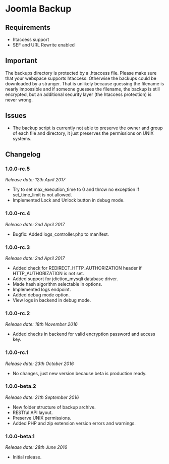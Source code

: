 # Joomla Backup

## Requirements
- htaccess support
- SEF and URL Rewrite enabled

## Important
The backups directory is protected by a .htaccess file. Please make sure that your webspace supports htaccess. Otherwise the backups could be downloaded by a stranger. That is unlikely because guessing the filename is nearly impossible and if someone guesses the filename, the backup is still encrypted, but an additional security layer (the htaccess protection) is never wrong.

## Issues
- The backup script is currently not able to preserve the owner and group of each file and directory, it just preserves the permissions on UNIX systems.

## Changelog

### 1.0.0-rc.5
*Release date: 12th April 2017*
- Try to set max_execution_time to 0 and throw no exception if set_time_limit is not allowed.
- Implemented Lock and Unlock button in debug mode.

### 1.0.0-rc.4
*Release date: 2nd April 2017*
- Bugfix: Added logs_controller.php to manifest.

### 1.0.0-rc.3
*Release date: 2nd April 2017*
- Added check for REDIRECT_HTTP_AUTHORIZATION header if HTTP_AUTHORIZATION is not set.
- Added support for jdiction_mysqli database driver.
- Made hash algorithm selectable in options.
- Implemented logs endpoint.
- Added debug mode option.
- View logs in backend in debug mode.

### 1.0.0-rc.2
*Release date: 18th November 2016*
- Added checks in backend for valid encryption password and access key.

### 1.0.0-rc.1
*Release date: 23th October 2016*
- No changes, just new version because beta is production ready.

### 1.0.0-beta.2
*Release date: 21th September 2016*
- New folder structure of backup archive.
- RESTful API layout.
- Preserve UNIX permissions.
- Added PHP and zip extension version errors and warnings.

### 1.0.0-beta.1
*Release date: 28th June 2016*
- Initial release.
